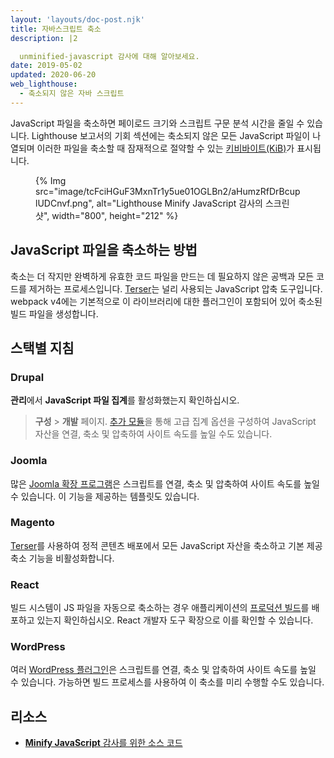 ```yaml
---
layout: 'layouts/doc-post.njk'
title: 자바스크립트 축소
description: |2

  unminified-javascript 감사에 대해 알아보세요.
date: 2019-05-02
updated: 2020-06-20
web_lighthouse:
  - 축소되지 않은 자바 스크립트
---
```


JavaScript 파일을 축소하면 페이로드 크기와 스크립트 구문 분석 시간을 줄일 수 있습니다. Lighthouse 보고서의 기회 섹션에는 축소되지 않은 모든 JavaScript 파일이 나열되며 이러한 파일을 축소할 때 잠재적으로 절약할 수 있는 [키비바이트(KiB)](https://en.wikipedia.org/wiki/Kibibyte)가 표시됩니다.

<figure>{% Img src="image/tcFciHGuF3MxnTr1y5ue01OGLBn2/aHumzRfDrBcuplUDCnvf.png", alt="Lighthouse Minify JavaScript 감사의 스크린샷", width="800", height="212" %}</figure>

## JavaScript 파일을 축소하는 방법

축소는 더 작지만 완벽하게 유효한 코드 파일을 만드는 데 필요하지 않은 공백과 모든 코드를 제거하는 프로세스입니다. [Terser](https://github.com/terser-js/terser)는 널리 사용되는 JavaScript 압축 도구입니다. webpack v4에는 기본적으로 이 라이브러리에 대한 플러그인이 포함되어 있어 축소된 빌드 파일을 생성합니다.

## 스택별 지침

### Drupal

**관리**에서 **JavaScript 파일 집계**를 활성화했는지 확인하십시오.

> **구성** &gt; **개발** 페이지. [추가 모듈](https://www.drupal.org/project/project_module?f%5B0%5D=&f%5B1%5D=&f%5B2%5D=im_vid_3%3A123&f%5B3%5D=&f%5B4%5D=sm_field_project_type%3Afull&f%5B5%5D=&f%5B6%5D=&text=javascript+aggregation&solrsort=iss_project_release_usage+desc&op=Search)을 통해 고급 집계 옵션을 구성하여 JavaScript 자산을 연결, 축소 및 압축하여 사이트 속도를 높일 수도 있습니다.

### Joomla

많은 [Joomla 확장 프로그램](https://extensions.joomla.org/instant-search/?jed_live%5Bquery%5D=performance)은 스크립트를 연결, 축소 및 압축하여 사이트 속도를 높일 수 있습니다. 이 기능을 제공하는 템플릿도 있습니다.

### Magento

[Terser](https://www.npmjs.com/package/terser)를 사용하여 정적 콘텐츠 배포에서 모든 JavaScript 자산을 축소하고 기본 제공 축소 기능을 비활성화합니다.

### React

빌드 시스템이 JS 파일을 자동으로 축소하는 경우 애플리케이션의 [프로덕션 빌드](https://reactjs.org/docs/optimizing-performance.html#use-the-production-build)를 배포하고 있는지 확인하십시오. React 개발자 도구 확장으로 이를 확인할 수 있습니다.

### WordPress

여러 [WordPress 플러그인](https://wordpress.org/plugins/search/minify+javascript/)은 스크립트를 연결, 축소 및 압축하여 사이트 속도를 높일 수 있습니다. 가능하면 빌드 프로세스를 사용하여 이 축소를 미리 수행할 수도 있습니다.

## 리소스

- [**Minify JavaScript** 감사를 위한 소스 코드](https://github.com/GoogleChrome/lighthouse/blob/master/lighthouse-core/audits/byte-efficiency/unminified-javascript.js)
